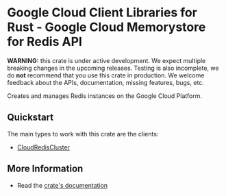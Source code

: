# Google Cloud Client Libraries for Rust - Google Cloud Memorystore for Redis API

<!-- Code generated by sidekick. DO NOT EDIT. -->

**WARNING:** this crate is under active development. We expect multiple breaking
changes in the upcoming releases. Testing is also incomplete, we do **not**
recommend that you use this crate in production. We welcome feedback about the
APIs, documentation, missing features, bugs, etc.

Creates and manages Redis instances on the Google Cloud Platform.

## Quickstart

The main types to work with this crate are the clients:

- [CloudRedisCluster]

## More Information

- Read the [crate's documentation](https://docs.rs/google-cloud-redis-cluster-v1/latest/google-cloud-redis-cluster-v1)

[CloudRedisCluster]: https://docs.rs/google-cloud-redis-cluster-v1/latest/google_cloud_redis_cluster_v1/client/struct.CloudRedisCluster.html
